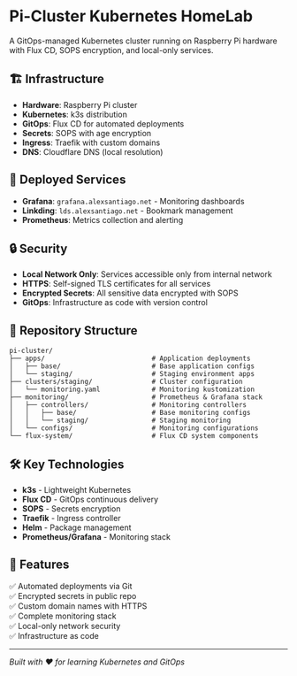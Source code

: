 # Pi-Cluster Kubernetes HomeLab

A GitOps-managed Kubernetes cluster running on Raspberry Pi hardware with Flux CD, SOPS encryption, and local-only services.

## 🏗️ Infrastructure

- **Hardware**: Raspberry Pi cluster
- **Kubernetes**: k3s distribution
- **GitOps**: Flux CD for automated deployments
- **Secrets**: SOPS with age encryption
- **Ingress**: Traefik with custom domains
- **DNS**: Cloudflare DNS (local resolution)

## 🚀 Deployed Services

- **Grafana**: `grafana.alexsantiago.net` - Monitoring dashboards
- **Linkding**: `lds.alexsantiago.net` - Bookmark management
- **Prometheus**: Metrics collection and alerting

## 🔒 Security

- **Local Network Only**: Services accessible only from internal network
- **HTTPS**: Self-signed TLS certificates for all services
- **Encrypted Secrets**: All sensitive data encrypted with SOPS
- **GitOps**: Infrastructure as code with version control

## 📁 Repository Structure
```
pi-cluster/
├── apps/                           # Application deployments
│   ├── base/                       # Base application configs
│   └── staging/                    # Staging environment apps
├── clusters/staging/               # Cluster configuration
│   └── monitoring.yaml             # Monitoring kustomization
├── monitoring/                     # Prometheus & Grafana stack
│   ├── controllers/                # Monitoring controllers
│   │   ├── base/                   # Base monitoring configs
│   │   └── staging/                # Staging monitoring
│   └── configs/                    # Monitoring configurations
└── flux-system/                    # Flux CD system components
```
## 🛠️ Key Technologies

- **k3s** - Lightweight Kubernetes
- **Flux CD** - GitOps continuous delivery
- **SOPS** - Secrets encryption
- **Traefik** - Ingress controller
- **Helm** - Package management
- **Prometheus/Grafana** - Monitoring stack

## 🎯 Features

✅ Automated deployments via Git  
✅ Encrypted secrets in public repo  
✅ Custom domain names with HTTPS  
✅ Complete monitoring stack  
✅ Local-only network security  
✅ Infrastructure as code  

---

*Built with ❤️ for learning Kubernetes and GitOps*
